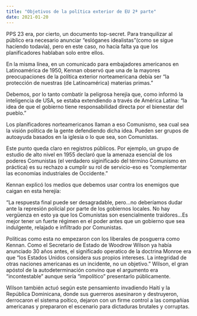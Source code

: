 ```yaml
---
title: "Objetivos de la política exterior de EU 2ª parte"
date: 2021-01-20
---
```


PPS 23 era, por cierto, un documento top-secret. Para tranquilizar al público era necesario anunciar “eslóganes idealistas”(como se sigue haciendo todavía), pero en este caso, no hacía falta ya que los planificadores  hablaban solo entre ellos.

En la misma línea, en un comunicado para embajadores americanos en Latinoamérica de 1950, Kennan observó  que una de la mayores preocupaciones de la política exterior norteamericana debía ser “la protección de nuestras (de Latinoamérica) materias primas.”

Debemos, por lo tanto combatir la peligrosa herejía que, como informó la inteligencia de USA, se estaba extendiendo a través de América Latina: “la idea de que el gobierno tiene responsabilidad directa por el bienestar del pueblo.”


Los planificadores norteamericanos llaman a eso Comunismo, sea cual sea la visión política de la gente defendiendo dicha idea. Pueden ser grupos de autoayuda basados en la iglesia o lo que sea, son Comunistas. 

Este punto queda claro en registros públicos. Por ejemplo, un grupo de estudio de alto nivel en 1955 declaró que la amenaza esencial de los poderes Comunistas (el verdadero siginificado del término Comunismo en práctica) es su rechazo a cumplir su rol de servicio-eso es “complementar las economías industriales de Occidente.”

Kennan explicó los medios que debemos usar contra los enemigos que caigan en esta herejía:

“La respuesta final puede ser desagradable, pero...no deberíamos dudar ante la represión policial por parte de los gobiernos locales. No hay vergüenza en esto ya que los Comunistas son esencialmente traidores...Es mejor tener un fuerte régimen en el poder antes que un gobierno que sea indulgente, relajado e infiltrado por Comunistas.

Políticas como esta no empezaron con los liberales de posguerra como Kennan. Como el Secretario de Estado de Woodrow Wilson ya había anunciado 30 años antes, el significado operatico de la doctrina Monroe era que “los Estados Unidos considera sus propios intereses. La integridad de otras naciones americanas es un incidente, no un objetivo.” Wilson, el gran apóstol de la autodeterminación convino que el argumento era “incontestable” aunque sería “impolítico” presentarlo públicamente.

Wilson también actuó según este pensamiento invadiendo Haití y la República Dominicana, donde sus guerreros asesinaron y destruyeron, derrocaron el sistema poítico, dejaron con un firme control a las compañías americanas y prepararon el escenario para dictaduras brutales y corruptas.
